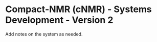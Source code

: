 # Compact-NMR (cNMR) - Systems Development - Version 2

Add notes on the system as needed. 
























